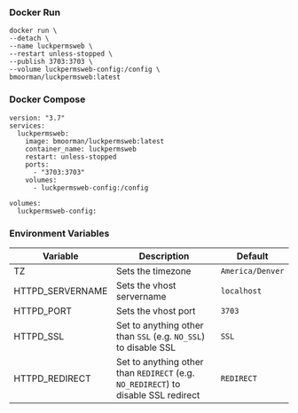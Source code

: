 ### Docker Run
```
docker run \
--detach \
--name luckpermsweb \
--restart unless-stopped \
--publish 3703:3703 \
--volume luckpermsweb-config:/config \
bmoorman/luckpermsweb:latest
```

### Docker Compose
```
version: "3.7"
services:
  luckpermsweb:
    image: bmoorman/luckpermsweb:latest
    container_name: luckpermsweb
    restart: unless-stopped
    ports:
      - "3703:3703"
    volumes:
      - luckpermsweb-config:/config

volumes:
  luckpermsweb-config:
```

### Environment Variables
|Variable|Description|Default|
|--------|-----------|-------|
|TZ|Sets the timezone|`America/Denver`|
|HTTPD_SERVERNAME|Sets the vhost servername|`localhost`|
|HTTPD_PORT|Sets the vhost port|`3703`|
|HTTPD_SSL|Set to anything other than `SSL` (e.g. `NO_SSL`) to disable SSL|`SSL`|
|HTTPD_REDIRECT|Set to anything other than `REDIRECT` (e.g. `NO_REDIRECT`) to disable SSL redirect|`REDIRECT`|
